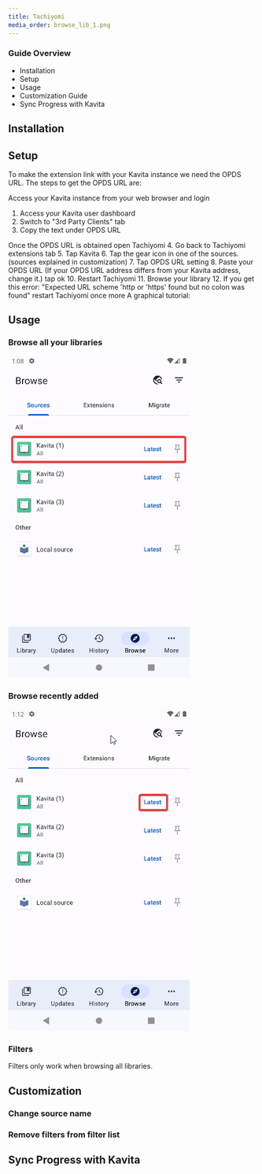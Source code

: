```yaml
---
title: Tachiyomi
media_order: browse_lib_1.png
---
```


### Guide Overview
* Installation
* Setup
* Usage
* Customization Guide
* Sync Progress with Kavita

## Installation

## Setup

To make the extension link with your Kavita instance we need the OPDS URL.
The steps to get the OPDS URL are:

Access your Kavita instance from your web browser and login
1. Access your Kavita user dashboard
2. Switch to "3rd Party Clients" tab
3. Copy the text under OPDS URL

Once the  OPDS URL is obtained open Tachiyomi
4. Go back to Tachiyomi extensions tab
5. Tap Kavita
6. Tap the gear icon in one of the sources. (sources explained in customization)
7. Tap OPDS URL setting
8. Paste your OPDS URL (If your OPDS URL address differs from your Kavita address, change it.) tap ok
10. Restart Tachiyomi
11. Browse your library 
12. If you get this error: "Expected URL scheme 'http or 'https' found but no colon was found" restart Tachiyomi once more
A graphical tutorial:


## Usage
### Browse all your libraries
![browse_lib_1](browse_lib_1.png "browse_lib_1")
### Browse recently added
![browse_latest_1](browse_latest_1.png "browse_latest_1")
### Filters
Filters only work when browsing all libraries.

## Customization
### Change source name
### Remove filters from filter list

## Sync Progress with Kavita



